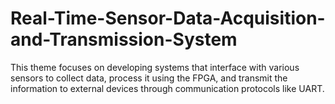 # Real-Time-Sensor-Data-Acquisition-and-Transmission-System
This theme focuses on developing systems that interface with various sensors to collect data, process it using the FPGA, and transmit the information to external devices through communication protocols like UART.
